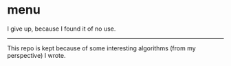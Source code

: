 # menu

I give up, because I found it of no use.

------

This repo is kept because of some interesting algorithms (from my perspective) I wrote.

